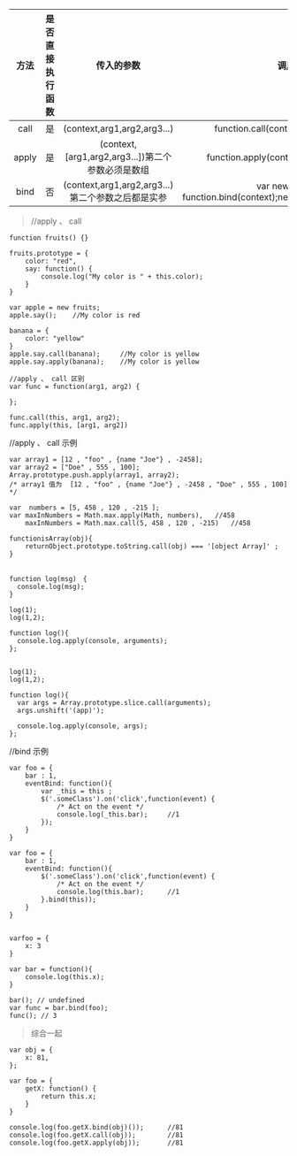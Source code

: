 |  方法     |是否直接执行函数|    传入的参数              |   调用方式                               |
|:---------:|:------------:| :--------------------------:|:----------------------------------------:|
| call      |   是	        | (context,arg1,arg2,arg3...)| function.call(context,arg1,arg2,arg3...)|
| apply     |   是	        | (context,[arg1,arg2,arg3...])第二个参数必须是数组|function.apply(context,[arg1,arg2,arg3...])|
| bind      |   否         |(context,arg1,arg2,arg3...)第二个参数之后都是实参|var newFunction = function.bind(context);newFunction(arg1,arg2,arg3...)|

> //apply 、 call
```
function fruits() {}

fruits.prototype = {
	color: "red",
	say: function() {
		console.log("My color is " + this.color);
	}
}

var apple = new fruits;
apple.say();	//My color is red

banana = {
	color: "yellow"
}
apple.say.call(banana);		//My color is yellow
apple.say.apply(banana);	//My color is yellow

//apply 、 call 区别
var func = function(arg1, arg2) {

};

func.call(this, arg1, arg2); 
func.apply(this, [arg1, arg2])
```

//apply 、 call 示例
```
var array1 = [12 , "foo" , {name "Joe"} , -2458];  
var array2 = ["Doe" , 555 , 100];  
Array.prototype.push.apply(array1, array2);  
/* array1 值为  [12 , "foo" , {name "Joe"} , -2458 , "Doe" , 555 , 100] */

var  numbers = [5, 458 , 120 , -215 ];  
var maxInNumbers = Math.max.apply(Math, numbers),	//458
	maxInNumbers = Math.max.call(5, 458 , 120 , -215)	//458

functionisArray(obj){  
    returnObject.prototype.toString.call(obj) === '[object Array]' ;
}


function log(msg)　{
  console.log(msg);
}

log(1);
log(1,2);

function log(){
  console.log.apply(console, arguments);
};


log(1);
log(1,2);

function log(){
  var args = Array.prototype.slice.call(arguments);
  args.unshift('(app)');

  console.log.apply(console, args);
};
```

//bind 示例
```
var foo = {
	bar : 1,
	eventBind: function(){
		var _this = this ;
		$('.someClass').on('click',function(event) {
			/* Act on the event */
			console.log(_this.bar);		//1
		});
	}
}

var foo = {
	bar : 1,
	eventBind: function(){
		$('.someClass').on('click',function(event) {
			/* Act on the event */
			console.log(this.bar);		//1
		}.bind(this));
	}
}


varfoo = {
    x: 3
}
 
var bar = function(){
    console.log(this.x);
}
 
bar(); // undefined
var func = bar.bind(foo);
func(); // 3
```
> 综合一起
```
var obj = {
	x: 81,
};

var foo = {
	getX: function() {
		return this.x;
	}
}

console.log(foo.getX.bind(obj)());		//81
console.log(foo.getX.call(obj));		//81
console.log(foo.getX.apply(obj));		//81
```
